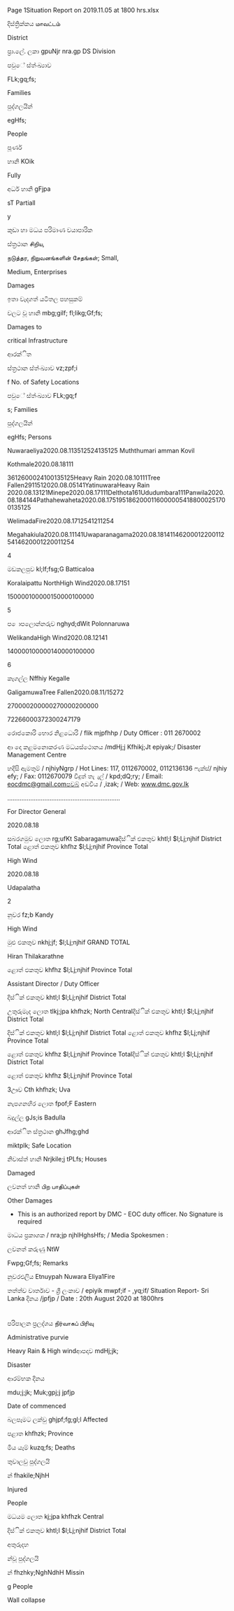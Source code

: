 Page 1Situation Report on 2019.11.05 at 1800 hrs.xlsx

දිස්ත්‍රික්කය மாவட்டம்

District

ප්‍රා.ලේ. ලකා gpuNjr nra.gp DS Division

පවුේ ස්ත්‍ංඛ්‍යාව

FLk;gq;fs;

Families

පුද්ගලයින්

egHfs;

People

පූර්ණ

හානි KOik

Fully

අර්ධ හානි gFjpa

sT Partiall

y

කුඩා හා මධය පරිමාණ වයාපාරික

ස්ත්‍රථාන சிறிய,

நடுத்தர, நிறுவனங்களின் சேதங்கள்; Small,

Medium, Enterprises

Damages

ඉතා වැදගත් යටිතල පහසුකම්

වලට වූ හානි mbg;gilf; fl;likg;Gf;fs;

Damages to

critical Infrastructure

ආරක්ිත

ස්ත්‍රථාන ස්ත්‍ංඛ්‍යාව vz;zpf;i

f No. of Safety Locations

පවුේ ස්ත්‍ංඛ්‍යාව FLk;gq;f

s; Families

පුද්ගලයින්

egHfs; Persons

Nuwaraeliya2020.08.113512524135125 Muththumari amman Kovil

Kothmale2020.08.18111

3612600024100135125Heavy Rain 2020.08.10111Tree Fallen2911512020.08.05141YatinuwaraHeavy Rain 2020.08.13121Minepe2020.08.17111Delthota161Ududumbara111Panwila2020.08.184144Pathahewaheta2020.08.17519518620001160000054188000251700135125

WelimadaFire2020.08.1712541211254

Megahakiula2020.08.11141Uwaparanagama2020.08.181411462000122001125414620001220011254

4

මඩකලපුව kl;lf;fsg;G Batticaloa

Koralaipattu NorthHigh Wind2020.08.17151

150000100000150000100000

5

ප ොපලොන්නරුව nghyd;dWit Polonnaruwa

WelikandaHigh Wind2020.08.12141

140000100000140000100000

6

කෑගල්ල Nffhiy Kegalle

GaligamuwaTree Fallen2020.08.11/15272

270000200000270000200000

72266000372300247179

රොජකොරි භොර නිළධොරි / flik mjpfhhp / Duty Officer : 011 2670002

ආ දො කළමනොකරණ මධයස්ථොනය /mdHj;j Kfhikj;Jt epiyak;/ Disaster Management Centre

හදිසි ඇමතුම් / njhiyNgrp / Hot Lines: 117, 0112670002, 0112136136 ෆැක්ස්/ njhiy efy; / Fax: 0112670079 විදුත් තැ ැල් / kpd;dQ;ry; / Email: eocdmc@gmail.comපවබ් අඩවිය / ,izak; / Web: www.dmc.gov.lk

……………………………………………………….

For Director General

2020.08.18

සබරගමුව ලොත rg;ufKt Sabaragamuwaදිස්ික් එකතුව khtl;l $l;Lj;njhif District Total ළොත් ඵකතුව khfhz $l;Lj;njhif Province Total

High Wind

2020.08.18

Udapalatha

2

නුවර fz;b Kandy

High Wind

මුළු එකතුව nkhj;jf; $l;Lj;njhif GRAND TOTAL

Hiran Thilakarathne

ළොත් ඵකතුව khfhz $l;Lj;njhif Province Total

Assistant Director / Duty Officer

දිස්ික් එකතුව khtl;l $l;Lj;njhif District Total

උතුරුමැද ලොත tlkj;jpa khfhzk; North Centralදිස්ික් එකතුව khtl;l $l;Lj;njhif District Total

දිස්ික් එකතුව khtl;l $l;Lj;njhif District Total ළොත් ඵකතුව khfhz $l;Lj;njhif Province Total

ළොත් ඵකතුව khfhz $l;Lj;njhif Province Totalදිස්ික් එකතුව khtl;l $l;Lj;njhif District Total

ළොත් ඵකතුව khfhz $l;Lj;njhif Province Total

3ඌව Cth khfhzk; Uva

නැපගනහිර ලොත fpof;F Eastern

බදුල්ල gJs;is Badulla

ආරක්ිත ස්ත්‍රථාන ghJfhg;ghd

miktplk; Safe Location

නිවාස්ත්‍ හානි Nrjkile;j tPLfs; Houses

Damaged

ලවනත් හානි பிற பாதிப்புகள்

Other Damages

* This is an authorized report by DMC - EOC duty officer. No Signature is required

මාධය ප්‍රකාශක / nra;jp njhlHghsHfs; / Media Spokesmen :

ලවනත් කරුණු NtW

Fwpg;Gf;fs; Remarks

නුවරඑලිය Etnuypah Nuwara Eliya1Fire

තත්ත්ව වාර්තාව - ශ්‍රී ලංකාව / epiyik mwpf;if - ,yq;if/ Situation Report- Sri Lanka දිනය /jpfjp / Date : 20th August 2020 at 1800hrs

#

පරිපාලන ප්‍රලද්ශය நிர்வாகப் பிரிவு

Administrative purvie

Heavy Rain & High windආපදාව mdHj;jk;

Disaster

ආරම්භක දිනය

mdu;j;jk; Muk;gpj;j jpfjp

Date of commenced

බලපෑමට ලක්වු ghjpf;fg;gl;l Affected

පළාත khfhzk; Province

මිය යෑම් kuzq;fs; Deaths

තුවාලවු පුද්ගලයි

න් fhakile;NjhH

Injured

People

මධයම ලොත kj;jpa khfhzk Central

දිස්ික් එකතුව khtl;l $l;Lj;njhif District Total

අතුරුදහ

න්වූ පුද්ගලයි

න් fhzhky;NghNdhH Missin

g People

Wall collapse